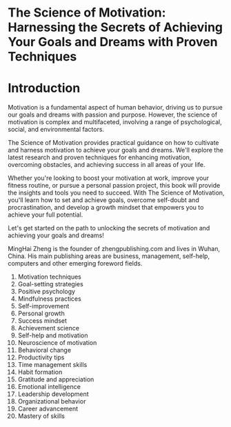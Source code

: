 # The Science of Motivation: Harnessing the Secrets of Achieving Your Goals and Dreams with Proven Techniques

# Introduction

Motivation is a fundamental aspect of human behavior, driving us to pursue our goals and dreams with passion and purpose. However, the science of motivation is complex and multifaceted, involving a range of psychological, social, and environmental factors.

The Science of Motivation provides practical guidance on how to cultivate and harness motivation to achieve your goals and dreams. We'll explore the latest research and proven techniques for enhancing motivation, overcoming obstacles, and achieving success in all areas of your life.

Whether you're looking to boost your motivation at work, improve your fitness routine, or pursue a personal passion project, this book will provide the insights and tools you need to succeed. With The Science of Motivation, you'll learn how to set and achieve goals, overcome self-doubt and procrastination, and develop a growth mindset that empowers you to achieve your full potential.

Let's get started on the path to unlocking the secrets of motivation and achieving your goals and dreams!

MingHai Zheng is the founder of zhengpublishing.com and lives in Wuhan, China. His main publishing areas are business, management, self-help, computers and other emerging foreword fields.



1. Motivation techniques
2. Goal-setting strategies
3. Positive psychology
4. Mindfulness practices
5. Self-improvement
6. Personal growth
7. Success mindset
8. Achievement science
9. Self-help and motivation
10. Neuroscience of motivation
11. Behavioral change
12. Productivity tips
13. Time management skills
14. Habit formation
15. Gratitude and appreciation
16. Emotional intelligence
17. Leadership development
18. Organizational behavior
19. Career advancement
20. Mastery of skills

